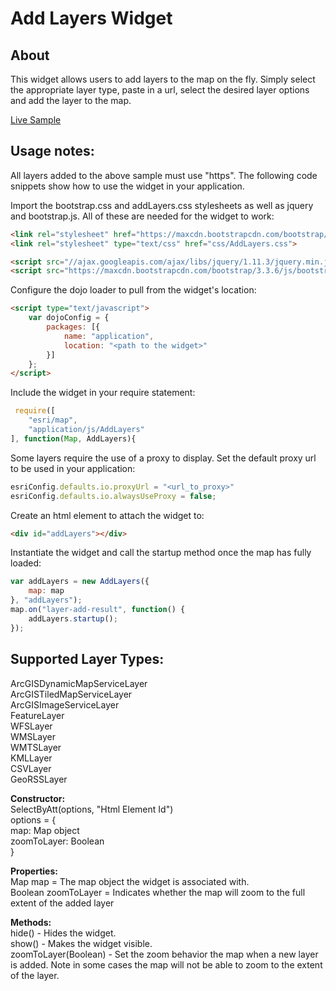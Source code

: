 # Add Layers Widget

## About
This widget allows users to add layers to the map on the fly. Simply select the appropriate layer type, paste in a url, select the desired layer options and add the layer to the map.

[Live Sample](https://nhaney90.github.io/add-layers-widget/index.html)

## Usage notes:
All layers added to the above sample must use "https". The following code snippets show how to use the widget in your application.

Import the bootstrap.css and addLayers.css stylesheets as well as jquery and bootstrap.js. All of these are needed for the widget to work:
```html
<link rel="stylesheet" href="https://maxcdn.bootstrapcdn.com/bootstrap/3.3.6/css/bootstrap.min.css" >
<link rel="stylesheet" type="text/css" href="css/AddLayers.css">

<script src="//ajax.googleapis.com/ajax/libs/jquery/1.11.3/jquery.min.js"></script>
<script src="https://maxcdn.bootstrapcdn.com/bootstrap/3.3.6/js/bootstrap.min.js"></script>
```

Configure the dojo loader to pull from the widget's location:
```html
<script type="text/javascript">
    var dojoConfig = {
        packages: [{
            name: "application",
            location: "<path to the widget>"
        }]
    };
</script>

```
Include the widget in your require statement:
```javascript
 require([
	"esri/map",
	"application/js/AddLayers"
], function(Map, AddLayers){

```
Some layers require the use of a proxy to display. Set the default proxy url to be used in your application:
```javascript
esriConfig.defaults.io.proxyUrl = "<url_to_proxy>"
esriConfig.defaults.io.alwaysUseProxy = false;
```

Create an html element to attach the widget to:
```html
<div id="addLayers"></div>
```

Instantiate the widget and call the startup method once the map has fully loaded:
```javascript
var addLayers = new AddLayers({
	map: map
}, "addLayers");
map.on("layer-add-result", function() {
	addLayers.startup();
});
```

## Supported Layer Types:
ArcGISDynamicMapServiceLayer<br/>
ArcGISTiledMapServiceLayer<br/>
ArcGISImageServiceLayer<br/>
FeatureLayer<br/>
WFSLayer<br/>
WMSLayer<br/>
WMTSLayer<br/>
KMLLayer<br/>
CSVLayer<br/>
GeoRSSLayer

<b>Constructor:</b><br/>
SelectByAtt(options, "Html Element Id")<br/>
options = {<br/>
	map: Map object<br/>
	zoomToLayer: Boolean</br>
}<br/>

<b>Properties:</b><br/>
Map map = The map object the widget is associated with.<br/>
Boolean zoomToLayer = Indicates whether the map will zoom to the full extent of the added layer

<b>Methods:</b><br/>
hide() - Hides the widget.<br/>
show() - Makes the widget visible.<br/>
zoomToLayer(Boolean) - Set the zoom behavior the map when a new layer is added. Note in some cases the map will not be able to zoom to the extent of the layer.
